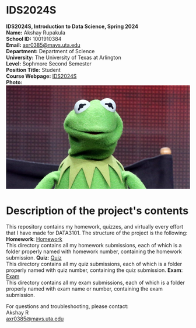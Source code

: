 # IDS2024S
**IDS2024S, Introduction to Data Science, Spring 2024**  
**Name:** Akshay Rupakula  
**School ID:** 1001910384  
**Email:** axr0385@mavs.uta.edu  
**Department:** Department of Science  
**University:** The University of Texas at Arlington  
**Level:** Sophmore Second Semester  
**Position Title:** Student  
**Course Webpage:** [IDS2024S](wwww.cdslab.org)  
**Photo:**  ![A photo of Akshay](_92593800_gettyimages-482923234.jpg)  

# **Description of the project's contents**  
This repository contains my homework, quizzes, and virtually every effort that I have made for DATA3101. The structure of the project is the following:  
**Homework**: [Homework](./homework)  
This directory contains all my homework submissions, each of which is a folder properly named with homework number, containing the homework submission.
**Quiz**: [Quiz](./quizzes)  
This directory contains all my quiz submissions, each of which is a folder properly named with quiz number, containing the quiz submission.
**Exam**: [Exam](./exams)  
This directory contains all my exam submissions, each of which is a folder properly named with exam name or number, containing the exam submission.

For questions and troubleshooting, please contact:  
Akshay R  
axr0385@mavs.uta.edu  
